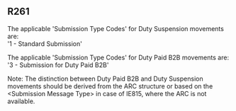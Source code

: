 ## R261
The applicable 'Submission Type Codes' for Duty Suspension movements are:  
'1 - Standard Submission'  
   
The applicable 'Submission Type Codes' for Duty Paid B2B movements are:  
'3 - Submission for Duty Paid B2B'  
   
Note: The distinction between Duty Paid B2B and Duty Suspension movements should be derived from the ARC structure or based on the &lt;Submission Message Type&gt; in case of IE815, where the ARC is not available.
